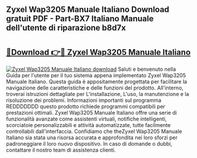 ## Zyxel Wap3205 Manuale Italiano Download gratuit PDF - Part-BX7 Italiano Manuale dell'utente di riparazione b8d7x

# <h2><a href="http://dfb9a4f.blite.top/?on=Zyxel+Wap3205+Manuale+Italiano">🔗Download 👉🔴 Zyxel Wap3205 Manuale Italiano</a></h2>

[![Zyxel Wap3205 Manuale Italiano download](https://i.imgur.com/lujVjoI.png)](http://dfb9a4f.blite.top/?on=Zyxel+Wap3205+Manuale+Italiano)
Saluti e benvenuto nella Guida per l'utente per il tuo sistema appena implementato Zyxel Wap3205 Manuale Italiano. Questa guida è appositamente progettata per facilitare la navigazione delle caratteristiche e delle funzioni del prodotto. All'interno, troverai istruzioni dettagliate per L'installazione, L'uso, la manutenzione e la risoluzione dei problemi. Informazioni importanti sul programma REDDDDDDD questo prodotto richiede programmi compatibili per prestazioni ottimali. Zyxel Wap3205 Manuale Italiano offre una serie di funzionalità avanzate come assistenti virtuali, notifiche intelligenti, scorciatoie personalizzabili e attività automatizzate, tutte facilmente controllabili dall'interfaccia. Confidiamo che theZyxel Wap3205 Manuale Italiano sia stata una risorsa accurata e approfondita nei loro sforzi per padroneggiare il loro nuovo dispositivo. In caso di domande o dubbi, contattare il nostro team di assistenza clienti.
